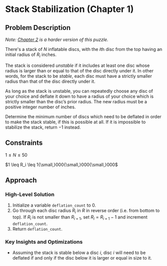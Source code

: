 # Stack Stabilization (Chapter 1)

## Problem Description

*Note: [Chapter 2](../../Level%203/Stack%20Stabilization%202/) is a harder version of this puzzle.*

There's a stack of $N$ inflatable discs, with the $i\text{th}$ disc from the top having an initial radius of $R_i$ inches.

The stack is considered *unstable* if it includes at least one disc whose radius is larger than or equal to that of the disc directly under it. In other words, for the stack to be *stable*, each disc must have a strictly smaller radius than that of the disc directly under it.

As long as the stack is unstable, you can repeatedly choose any disc of your choice and deflate it down to have a radius of your choice which is strictly smaller than the disc’s prior radius. The new radius must be a positive integer number of inches.

Determine the minimum number of discs which need to be deflated in order to make the stack stable, if this is possible at all. If it is impossible to stabilize the stack, return $-1$ instead.

## Constraints

$1 \leq N \leq 50$

$1 \leq R_i \leq 1{\small,}000{\small,}000{\small,}000$

## Approach

### High-Level Solution

1. Initialize a variable ```deflation_count``` to $0$.
2. Go through each disc radius $R_i$ in $R$ in reverse order (i.e. from bottom to top). If $R_i$ is not smaller than $R_{i+1}$, set $R_i = R_{i+1} - 1$ and increment ```deflation_count```.
3. Return ```deflation_count```.

### Key Insights and Optimizations

- Assuming the stack is stable below a disc $i$, disc $i$ will need to be deflated if and only if the disc below it is larger or equal in size to it. 